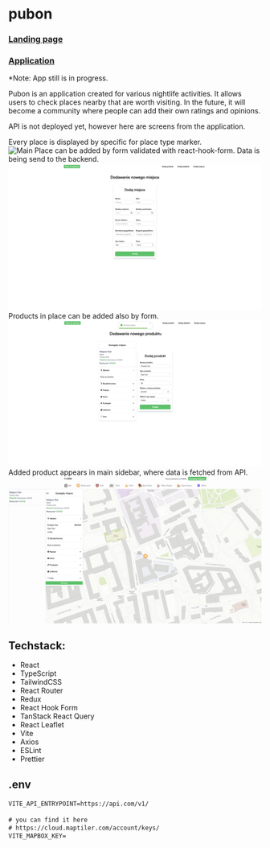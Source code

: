 # pubon

### [Landing page](pubon-web.pages.dev)

### [Application](pubon-web.pages.dev/app)

\*Note: App still is in progress.

Pubon is an application created for various nightlife activities. It allows users to check places nearby that are worth visiting. In the future, it will become a community where people can add their own ratings and opinions.

API is not deployed yet, however here are screens from the application.

Every place is displayed by specific for place type marker.  
![Main](./docs/map_with_places.png)
Place can be added by form validated with react-hook-form. Data is being send to the backend.
![Add place](./docs/add_new_place.png)
Products in place can be added also by form.
![Add product](./docs/adding_product.png)
Added product appears in main sidebar, where data is fetched from API.
![Added product](./docs/product_added_main.png)

## Techstack:

- React
- TypeScript
- TailwindCSS
- React Router
- Redux
- React Hook Form
- TanStack React Query
- React Leaflet
- Vite
- Axios
- ESLint
- Prettier

## .env

```
VITE_API_ENTRYPOINT=https://api.com/v1/

# you can find it here
# https://cloud.maptiler.com/account/keys/
VITE_MAPBOX_KEY=
```
